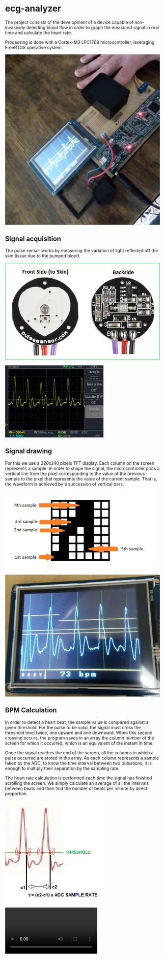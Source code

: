 # ecg-analyzer
The project consists of the development of a device capable of non-invasively detecting blood flow in order to graph the measured signal in real time and calculate the heart rate.

Processing is done with a Cortex-M3 LPC1769 microcontroller, leveraging FreeRTOS operative system.

![project complete](./images/project-complete.jfif)

## Signal acquisition

The pulse sensor works by measuring the variation of light reflected off the skin tissue due to the pumped blood.

![pulse sensor](./images/pulse-sensor.png)

![pulse sensor signal](./images/pulse-sensor-signal.png)

## Signal drawing

For this we use a 320x240 pixels TFT display. Each column on the screen represents a sample. In order to shape the signal, the microcontroller plots a vertical line from the pixel corresponding to the value of the previous sample to the pixel that represents the value of the current sample. That is, the waveform is achieved by a succession of vertical bars.

![signal representation](./images/signal-representation.png)

![signal drawing](./images/signal-drawing.jpg)

## BPM Calculation

In order to detect a heart beat, the sample value is compared against a given threshold. For the pulse to be valid, the signal must cross the threshold level twice, one upward and one downward. When this second crossing occurs, the program saves in an array the column number of the screen for which it occurred, which is an equivalent of the instant in time.

Once the signal reaches the end of the screen, all the columns in which a pulse occurred are stored in the array. As each column represents a sample taken by the ADC, to know the time interval between two pulsations, it is enough to multiply their separation by the sampling rate.

The heart rate calculation is performed each time the signal has finished scrolling the screen. We simply calculate an average of all the intervals between beats and then find the number of beats per minute by direct proportion.

![signal drawing](./images/bpm-calculation.png)

![project video](./images/project-video.mp4)
